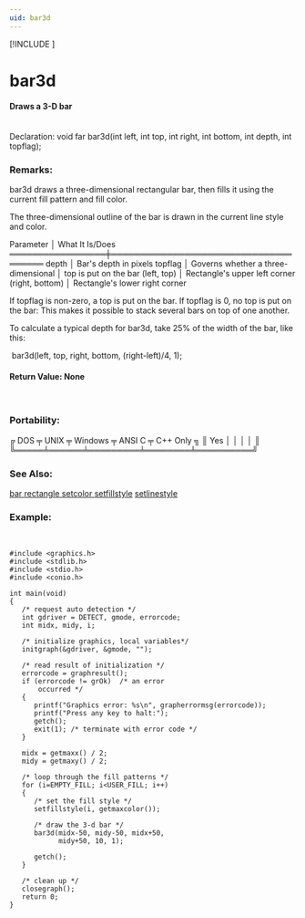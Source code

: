 ```yaml
---
uid: bar3d
---
```

[!INCLUDE [](../includes/graphics_header.md)]
# bar3d

#### Draws a 3-D bar

<br>

<div class="data">
 Declaration:  void far bar3d(int left, int top, int right, int bottom,
            int depth, int topflag);
</div>

### Remarks:
bar3d draws a three-dimensional rectangular bar, then fills it using the current fill pattern and fill color.

The three-dimensional outline of the bar is drawn in the current line style and color.

<div class="data">
  Parameter       │ What It Is/Does
 ═════════════════╪══════════════════════════════════════
  depth           │ Bar's depth in pixels
  topflag         │ Governs whether a three-dimensional
                  │ top is put on the bar
  (left, top)     │ Rectangle's upper left corner
  (right, bottom) │ Rectangle's lower right corner
</div>

If topflag is non-zero, a top is put on the bar. If topflag is 0, no top is put on the bar: This makes it possible to stack several bars on top of one another.

To calculate a typical depth for bar3d, take 25% of the width of the bar, like this:

&nbsp;bar3d(left, top, right, bottom, (right-left)/4, 1);

#### Return Value:  None

<br>

### Portability:
<div class="data">
 ╔ DOS ╤ UNIX ╤ Windows ╤ ANSI C ╤ C++ Only ╗
 ║ Yes │      │         │        │          ║
 ╚═════╧══════╧═════════╧════════╧══════════╝
</div>

### See Also:
<div class="data">
<a href="bar.md">  bar         </a> <a href="rectangle.md">  rectangle   </a> <a href="setcolor.md">  setcolor    </a> <a href="setfillstyle.md">  setfillstyle</a> <a href="setlinestyle.md">  setlinestyle</a>
</div>

### Example:

<br>

```
#include <graphics.h>
#include <stdlib.h>
#include <stdio.h>
#include <conio.h>

int main(void)
{
   /* request auto detection */
   int gdriver = DETECT, gmode, errorcode;
   int midx, midy, i;

   /* initialize graphics, local variables*/
   initgraph(&gdriver, &gmode, "");

   /* read result of initialization */
   errorcode = graphresult();
   if (errorcode != grOk)  /* an error
       occurred */
   {
      printf("Graphics error: %s\n", grapherrormsg(errorcode));
      printf("Press any key to halt:");
      getch();
      exit(1); /* terminate with error code */
   }

   midx = getmaxx() / 2;
   midy = getmaxy() / 2;

   /* loop through the fill patterns */
   for (i=EMPTY_FILL; i<USER_FILL; i++)
   {
      /* set the fill style */
      setfillstyle(i, getmaxcolor());

      /* draw the 3-d bar */
      bar3d(midx-50, midy-50, midx+50,
            midy+50, 10, 1);

      getch();
   }

   /* clean up */
   closegraph();
   return 0;
}
```